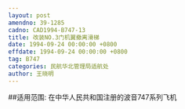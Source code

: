 ```yaml
---
layout: post
amendno: 39-1285
cadno: CAD1994-B747-13
title: 改装NO.3门机翼撤离滑梯
date: 1994-09-24 00:00:00 +0800
effdate: 1994-09-24 00:00:00 +0800
tag: B747
categories: 民航华北管理局适航处
author: 王晓明
---
```


##适用范围:
在中华人民共和国注册的波音747系列飞机

